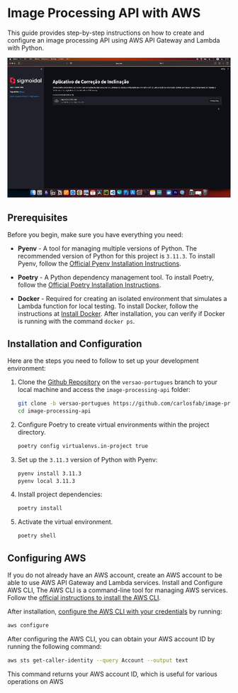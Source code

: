 
# Image Processing API with AWS

This guide provides step-by-step instructions on how to create and configure an image processing API using AWS API Gateway and Lambda with Python.

![Banner](img/streamlit_app.gif)

## Prerequisites

Before you begin, make sure you have everything you need:

- **Pyenv** - A tool for managing multiple versions of Python. The recommended version of Python for this project is `3.11.3`. To install Pyenv, follow the [Official Pyenv Installation Instructions](https://github.com/pyenv/pyenv#installation).

- **Poetry** - A Python dependency management tool. To install Poetry, follow the [Official Poetry Installation Instructions](https://python-poetry.org/docs/#installation).

- **Docker** - Required for creating an isolated environment that simulates a Lambda function for local testing. To install Docker, follow the instructions at [Install Docker](https://docs.docker.com/). After installation, you can verify if Docker is running with the command `docker ps`.

## Installation and Configuration

Here are the steps you need to follow to set up your development environment:

1. Clone the [Github Repository](https://github.com/carlosfab/image-processing-api) on the `versao-portugues` branch to your local machine and access the `image-processing-api` folder:

   ```bash
   git clone -b versao-portugues https://github.com/carlosfab/image-processing-api.git
   cd image-processing-api
   ```

2. Configure Poetry to create virtual environments within the project directory.

   ```bash
   poetry config virtualenvs.in-project true
   ```

3. Set up the `3.11.3` version of Python with Pyenv:

   ```bash
   pyenv install 3.11.3
   pyenv local 3.11.3
   ```

4. Install project dependencies:

   ```bash
   poetry install
   ```

5. Activate the virtual environment.

   ```bash
   poetry shell
   ```

## Configuring AWS

If you do not already have an AWS account, create an AWS account to be able to use AWS API Gateway and Lambda services. Install and Configure AWS CLI, The AWS CLI is a command-line tool for managing AWS services. Follow the [official instructions to install the AWS CLI](https://docs.aws.amazon.com/cli/latest/userguide/getting-started-install.html).

After installation, [configure the AWS CLI with your credentials](https://docs.aws.amazon.com/cli/latest/userguide/cli-configure-files.html) by running:

```bash
aws configure
```

After configuring the AWS CLI, you can obtain your AWS account ID by running the following command:

```bash
aws sts get-caller-identity --query Account --output text
```

This command returns your AWS account ID, which is useful for various operations on AWS
